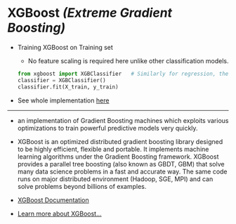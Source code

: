# XGBoost *(Extreme Gradient Boosting)*

- Training XGBoost on Training set
	- No feature scaling is required here unlike other classification models.
	```py
	from xgboost import XGBClassifier   # Similarly for regression, there is a class named as `XGRegressor` 
	classifier = XGBClassifier()
	classifier.fit(X_train, y_train)
	```
	
- See whole implementation [here](./xg_boost.ipynb)

---

- an implementation of Gradient Boosting machines which exploits various optimizations to train powerful predictive models very quickly.
- XGBoost is an optimized distributed gradient boosting library designed to be highly efficient, flexible and portable. It implements machine learning algorithms under the Gradient Boosting framework. XGBoost provides a parallel tree boosting (also known as GBDT, GBM) that solve many data science problems in a fast and accurate way. The same code runs on major distributed environment (Hadoop, SGE, MPI) and can solve problems beyond billions of examples.

- [XGBoost Documentation](https://xgboost.readthedocs.io/en/latest/)
- [Learn more about XGBoost...](https://towardsdatascience.com/the-intuition-behind-gradient-boosting-xgboost-6d5eac844920#b18a)